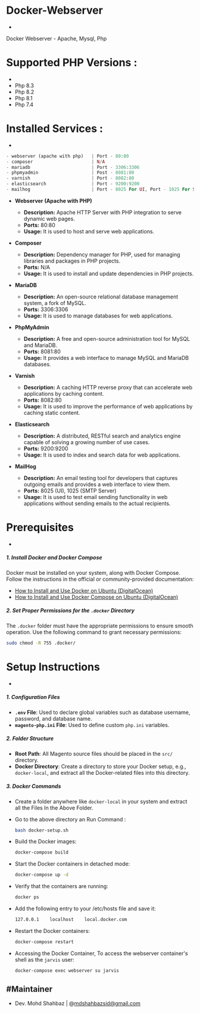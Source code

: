 # Docker-Webserver
-
Docker Webserver - Apache, Mysql, Php

# Supported PHP Versions : 
-
- Php 8.3
- Php 8.2
- Php 8.1
- Php 7.4

# Installed Services :
-

```php
- webserver (apache with php)   | Port - 80:80
- composer                      | N/A
- mariadb                       | Port - 3306:3306
- phpmyadmin                    | Post - 8081:80
- varnish                       | Port - 8082:80
- elasticsearch                 | Port - 9200:9200
- mailhog                       | Port - 8025 For UI, Port - 1025 For SMTP Server
```
* __Webserver (Apache with PHP)__
    - __Description:__ Apache HTTP Server with PHP integration to serve dynamic web pages.
    - __Ports:__ 80:80
    - __Usage:__ It is used to host and serve web applications.

* __Composer__
    - __Description:__ Dependency manager for PHP, used for managing libraries and packages in PHP projects.
    - __Ports:__ N/A
    - __Usage:__ It is used to install and update dependencies in PHP projects.

- __MariaDB__
    - __Description:__ An open-source relational database management system, a fork of MySQL.
    - __Ports:__ 3306:3306
    - __Usage:__ It is used to manage databases for web applications.

- __PhpMyAdmin__
    - __Description:__ A free and open-source administration tool for MySQL and MariaDB.
    - __Ports:__ 8081:80
    - __Usage:__ It provides a web interface to manage MySQL and MariaDB databases.

- __Varnish__
    - __Description:__ A caching HTTP reverse proxy that can accelerate web applications by caching content.
    - __Ports:__ 8082:80
    - __Usage:__ It is used to improve the performance of web applications by caching static content.

- __Elasticsearch__
    - __Description:__ A distributed, RESTful search and analytics engine capable of solving a growing number of use cases.
    - __Ports:__ 9200:9200
    - __Usage:__ It is used to index and search data for web applications.

- __MailHog__
    - __Description:__ An email testing tool for developers that captures outgoing emails and provides a web interface to view them.
    - __Ports:__ 8025 (UI), 1025 (SMTP Server)
    - __Usage:__ It is used to test email sending functionality in web applications without sending emails to the actual recipients.


# Prerequisites
-

##### 1. Install Docker and Docker Compose
Docker must be installed on your system, along with Docker Compose. Follow the instructions in the official or community-provided documentation:  
 
- [How to Install and Use Docker on Ubuntu (DigitalOcean)](https://www.digitalocean.com/community/tutorials/how-to-install-and-use-docker-on-ubuntu-20-04)  
- [How to Install and Use Docker Compose on Ubuntu (DigitalOcean)](https://www.digitalocean.com/community/tutorials/how-to-install-and-use-docker-compose-on-ubuntu-20-04)  

##### 2. Set Proper Permissions for the `.docker` Directory
The `.docker` folder must have the appropriate permissions to ensure smooth operation. Use the following command to grant necessary permissions:  

```bash
sudo chmod -R 755 .docker/
```
# Setup Instructions
-

##### 1. Configuration Files
- **`.env` File**: Used to declare global variables such as database username, password, and database name.  
- **`magento-php.ini` File**: Used to define custom `php.ini` variables.  

##### 2. Folder Structure
- **Root Path**: All Magento source files should be placed in the `src/` directory.  
- **Docker Directory**: Create a directory to store your Docker setup, e.g., `docker-local`, and extract all the Docker-related files into this directory.  

##### 3. Docker Commands
- Create a folder anywhere like `docker-local` in your system and extract all the Files In the Above Folder.

- Go to the above directory an Run Command : 
    ```bash
    bash docker-setup.sh
    ```
- Build the Docker images:  
   ```bash
   docker-compose build
    ```
- Start the Docker containers in detached mode:
    ```bash
    docker-compose up -d
    ```
- Verify that the containers are running:
    ```bash
    docker ps
    ```
- Add the following entry to your /etc/hosts file and save it:
    ```bash
    127.0.0.1    localhost    local.docker.com
    ``` 
- Restart the Docker containers:
    ```bash
    docker-compose restart
    ```  
- Accessing the Docker Container, To access the webserver container's shell as the `jarvis` user:
   ```bash
   docker-compose exec webserver su jarvis
   ```
#Maintainer
-
- Dev. Mohd Shahbaz | @mdshahbazsid@gmail.com
